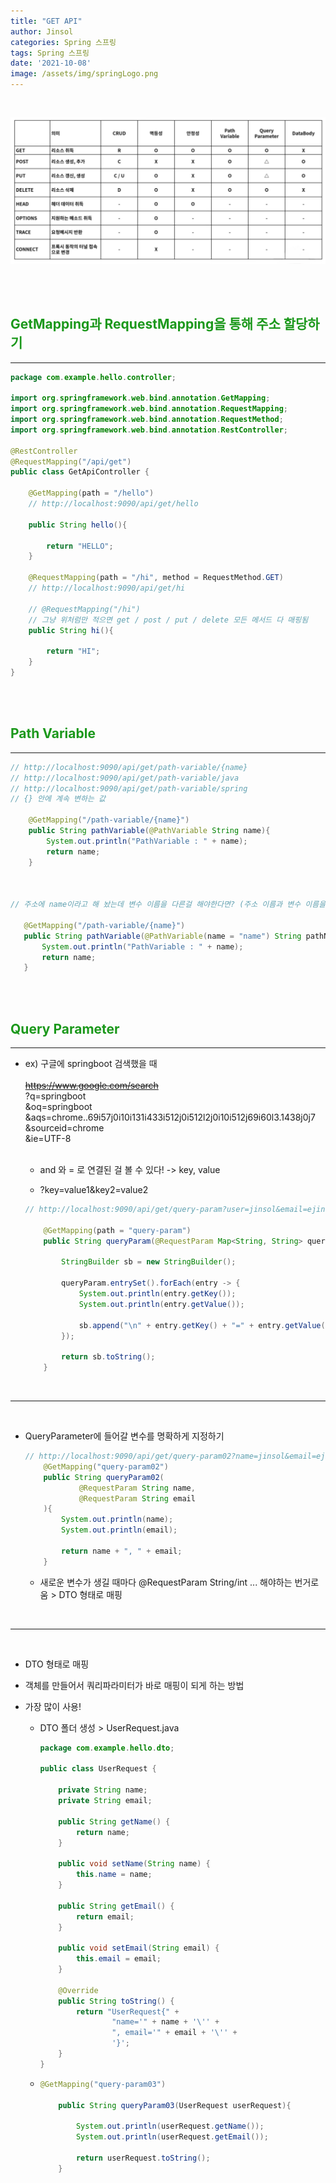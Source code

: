 ```yaml
---
title: "GET API"
author: Jinsol
categories: Spring 스프링
tags: Spring 스프링
date: '2021-10-08'
image: /assets/img/springLogo.png
---
```


<br>

![](/assets/img/springapi.PNG)

<br><br>

## <span style="color:#1b981b">GetMapping과 RequestMapping을 통해 주소 할당하기</span>
<hr>

```java
package com.example.hello.controller;

import org.springframework.web.bind.annotation.GetMapping;
import org.springframework.web.bind.annotation.RequestMapping;
import org.springframework.web.bind.annotation.RequestMethod;
import org.springframework.web.bind.annotation.RestController;

@RestController
@RequestMapping("/api/get")
public class GetApiController {

    @GetMapping(path = "/hello")    
    // http://localhost:9090/api/get/hello

    public String hello(){

        return "HELLO";
    }

    @RequestMapping(path = "/hi", method = RequestMethod.GET)    
    // http://localhost:9090/api/get/hi

    // @RequestMapping("/hi")
    // 그냥 위처럼만 적으면 get / post / put / delete 모든 메서드 다 매핑됨
    public String hi(){

        return "HI";
    }
}
```

<br><br>

## <span style="color:#1b981b">Path Variable</span>
<hr>

```java
// http://localhost:9090/api/get/path-variable/{name}
// http://localhost:9090/api/get/path-variable/java
// http://localhost:9090/api/get/path-variable/spring
// {} 안에 계속 변하는 값

    @GetMapping("/path-variable/{name}")
    public String pathVariable(@PathVariable String name){
        System.out.println("PathVariable : " + name);
        return name;
    }



// 주소에 name이라고 해 놨는데 변수 이름을 다른걸 해야한다면? (주소 이름과 변수 이름을 일치시킬 수 없을 때)

   @GetMapping("/path-variable/{name}")
   public String pathVariable(@PathVariable(name = "name") String pathName){
       System.out.println("PathVariable : " + name);
       return name;
   }
```

<br><br>

## <span style="color:#1b981b">Query Parameter</span>
<hr>

- ex) 구글에 springboot 검색했을 때 <br><br>
~~https://www.google.com/search~~ <br>
?q=springboot <br>
&oq=springboot <br>
&aqs=chrome..69i57j0i10i131i433i512j0i512l2j0i10i512j69i60l3.1438j0j7 <br>
&sourceid=chrome <br>
&ie=UTF-8 <br><br>

    - and 와 = 로 연결된 걸 볼 수 있다! -> key, value

    - ?key=value1&key2=value2

    ```java
    // http://localhost:9090/api/get/query-param?user=jinsol&email=ejins0193@gmail.com

        @GetMapping(path = "query-param")
        public String queryParam(@RequestParam Map<String, String> queryParam){

            StringBuilder sb = new StringBuilder();

            queryParam.entrySet().forEach(entry -> {
                System.out.println(entry.getKey());
                System.out.println(entry.getValue());

                sb.append("\n" + entry.getKey() + "=" + entry.getValue());
            });

            return sb.toString();
        }
    ```

<br><hr><br>

- QueryParameter에 들어갈 변수를 명확하게 지정하기

    ```java
    // http://localhost:9090/api/get/query-param02?name=jinsol&email=ejins0193@gmail.com
        @GetMapping("query-param02")
        public String queryParam02(
                @RequestParam String name,
                @RequestParam String email
        ){
            System.out.println(name);
            System.out.println(email);

            return name + ", " + email;
        }
    ```

    - 새로운 변수가 생길 때마다 @RequestParam String/int ... 해야하는 번거로움 > DTO 형태로 매핑

<br><hr><br>

- DTO 형태로 매핑

- 객체를 만들어서 쿼리파라미터가 바로 매핑이 되게 하는 방법

- 가장 많이 사용!

    - DTO 폴더 생성 > UserRequest.java

        ```java
        package com.example.hello.dto;

        public class UserRequest {

            private String name;
            private String email;

            public String getName() {
                return name;
            }

            public void setName(String name) {
                this.name = name;
            }

            public String getEmail() {
                return email;
            }

            public void setEmail(String email) {
                this.email = email;
            }

            @Override
            public String toString() {
                return "UserRequest{" +
                        "name='" + name + '\'' +
                        ", email='" + email + '\'' +
                        '}';
            }
        }
        ```

    -   ```java
        @GetMapping("query-param03")

            public String queryParam03(UserRequest userRequest){
                
                System.out.println(userRequest.getName());
                System.out.println(userRequest.getEmail());

                return userRequest.toString();
            }
        ```